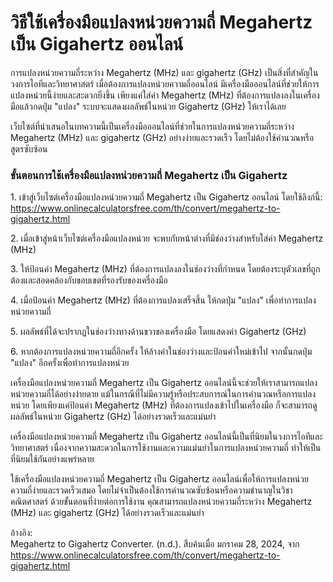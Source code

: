 วิธีใช้เครื่องมือแปลงหน่วยความถี่ Megahertz เป็น Gigahertz ออนไลน์
==================================================================

การแปลงหน่วยความถี่ระหว่าง Megahertz (MHz) และ gigahertz (GHz) เป็นสิ่งที่สำคัญในวงการไอทีและวิทยาศาสตร์ เมื่อต้องการแปลงหน่วยความถี่ออนไลน์ มีเครื่องมือออนไลน์ที่ช่วยให้การแปลงหน่วยนี้ง่ายและสะดวกยิ่งขึ้น เพียงแค่ใส่ค่า Megahertz (MHz) ที่ต้องการแปลงลงในเครื่องมือแล้วกดปุ่ม "แปลง" ระบบจะแสดงผลลัพธ์ในหน่วย Gigahertz (GHz) ให้เราได้เลย

เว็บไซต์ที่นำเสนอในบทความนี้เป็นเครื่องมือออนไลน์ที่ช่วยในการแปลงหน่วยความถี่ระหว่าง Megahertz (MHz) และ gigahertz (GHz) อย่างง่ายและรวดเร็ว โดยไม่ต้องใช้คำนวณหรือสูตรซับซ้อน

### ขั้นตอนการใช้เครื่องมือแปลงหน่วยความถี่ Megahertz เป็น Gigahertz

1\. เข้าสู่เว็บไซต์เครื่องมือแปลงหน่วยความถี่ Megahertz เป็น Gigahertz ออนไลน์ โดยใช้ลิงก์นี้: <https://www.onlinecalculatorsfree.com/th/convert/megahertz-to-gigahertz.html>

2\. เมื่อเข้าสู่หน้าเว็บไซต์เครื่องมือแปลงหน่วย จะพบกับหน้าต่างที่มีช่องว่างสำหรับใส่ค่า Megahertz (MHz)

3\. ให้ป้อนค่า Megahertz (MHz) ที่ต้องการแปลงลงในช่องว่างที่กำหนด โดยต้องระบุตัวเลขที่ถูกต้องและสอดคล้องกับขอบเขตที่รองรับของเครื่องมือ

4\. เมื่อป้อนค่า Megahertz (MHz) ที่ต้องการแปลงเสร็จสิ้น ให้กดปุ่ม "แปลง" เพื่อทำการแปลงหน่วยความถี่

5\. ผลลัพธ์ที่ได้จะปรากฏในช่องว่างทางด้านขวาของเครื่องมือ โดยแสดงค่า Gigahertz (GHz)

6\. หากต้องการแปลงหน่วยความถี่อีกครั้ง ให้ล้างค่าในช่องว่างและป้อนค่าใหม่เข้าไป จากนั้นกดปุ่ม "แปลง" อีกครั้งเพื่อทำการแปลงหน่วย

เครื่องมือแปลงหน่วยความถี่ Megahertz เป็น Gigahertz ออนไลน์นี้จะช่วยให้เราสามารถแปลงหน่วยความถี่ได้อย่างง่ายดาย แม้ในกรณีที่ไม่มีความรู้หรือประสบการณ์ในการคำนวณหรือการแปลงหน่วย โดยเพียงแค่ป้อนค่า Megahertz (MHz) ที่ต้องการแปลงเข้าไปในเครื่องมือ ก็จะสามารถดูผลลัพธ์ในหน่วย Gigahertz (GHz) ได้อย่างรวดเร็วและแม่นยำ

เครื่องมือแปลงหน่วยความถี่ Megahertz เป็น Gigahertz ออนไลน์นี้เป็นที่นิยมในวงการไอทีและวิทยาศาสตร์ เนื่องจากความสะดวกในการใช้งานและความแม่นยำในการแปลงหน่วยความถี่ ทำให้เป็นที่นิยมใช้กันอย่างแพร่หลาย

ใช้เครื่องมือแปลงหน่วยความถี่ Megahertz เป็น Gigahertz ออนไลน์เพื่อให้การแปลงหน่วยความถี่ง่ายและรวดเร็วเสมอ โดยไม่จำเป็นต้องใช้การคำนวณซับซ้อนหรือความชำนาญในวิชาคณิตศาสตร์ ด้วยขั้นตอนที่ง่ายต่อการใช้งาน คุณสามารถแปลงหน่วยความถี่ระหว่าง Megahertz (MHz) และ gigahertz (GHz) ได้อย่างรวดเร็วและแม่นยำ

อ้างอิง:  
Megahertz to Gigahertz Converter. (n.d.). สืบค้นเมื่อ มกราคม 28, 2024, จาก <https://www.onlinecalculatorsfree.com/th/convert/megahertz-to-gigahertz.html>